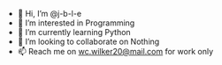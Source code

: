 - 👋 Hi, I’m @j-b-l-e
- 👀 I’m interested in Programming
- 🌱 I’m currently learning Python
- 💞️ I’m looking to collaborate on Nothing
- 📫 Reach me on wc.wilker20@mail.com for work only

<!---
j-b-l-e/j-b-l-e is a ✨ special ✨ repository because its `README.md` (this file) appears on your GitHub profile.
You can click the Preview link to take a look at your changes.
--->
